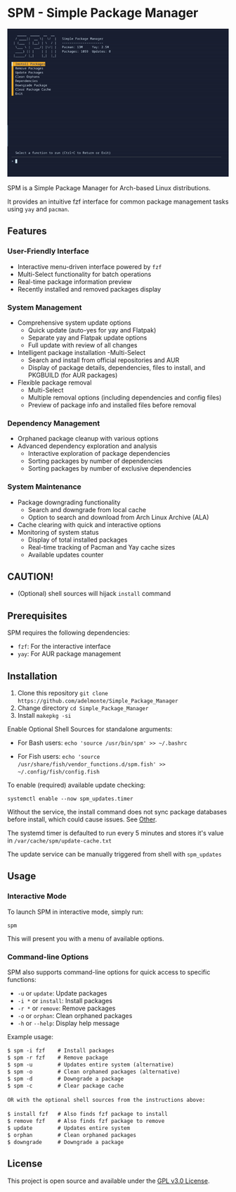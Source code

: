 # SPM - Simple Package Manager

![Description of the GIF](spm.gif)

SPM is a Simple Package Manager for Arch-based Linux distributions.  

It provides an intuitive fzf interface for common package management tasks using `yay` and `pacman`.

## Features

### User-Friendly Interface
- Interactive menu-driven interface powered by `fzf`
- Multi-Select functionality for batch operations
- Real-time package information preview
- Recently installed and removed packages display

### System Management
- Comprehensive system update options
  - Quick update (auto-yes for yay and Flatpak)
  - Separate yay and Flatpak update options
  - Full update with review of all changes
- Intelligent package installation
  -Multi-Select
  - Search and install from official repositories and AUR
  - Display of package details, dependencies, files to install, and PKGBUILD (for AUR packages)
- Flexible package removal
  - Multi-Select
  - Multiple removal options (including dependencies and config files)
  - Preview of package info and installed files before removal

### Dependency Management
- Orphaned package cleanup with various options
- Advanced dependency exploration and analysis
  - Interactive exploration of package dependencies
  - Sorting packages by number of dependencies
  - Sorting packages by number of exclusive dependencies

### System Maintenance
- Package downgrading functionality
  - Search and downgrade from local cache
  - Option to search and download from Arch Linux Archive (ALA)
- Cache clearing with quick and interactive options
- Monitoring of system status
  - Display of total installed packages
  - Real-time tracking of Pacman and Yay cache sizes
  - Available updates counter
  
## CAUTION!
- (Optional) shell sources will hijack `install` command

## Prerequisites

SPM requires the following dependencies:

- `fzf`: For the interactive interface
- `yay`: For AUR package management

## Installation

1. Clone this repository ```git clone https://github.com/adelmonte/Simple_Package_Manager```
2. Change directory ```cd Simple_Package_Manager```
3. Install ```makepkg -si```

Enable Optional Shell Sources for standalone arguments:  

- For Bash users:
`echo 'source /usr/bin/spm' >> ~/.bashrc`

- For Fish users:
`echo 'source /usr/share/fish/vendor_functions.d/spm.fish' >> ~/.config/fish/config.fish`

To enable (required) available update checking:  
```
systemctl enable --now spm_updates.timer  
```
Without the service, the install command does not sync package databases before install, which could cause issues. See [Other](#other).  

The systemd timer is defaulted to run every 5 minutes and stores it's value in `/var/cache/spm/update-cache.txt`

The update service can be manually triggered from shell with `spm_updates`

## Usage

### Interactive Mode

To launch SPM in interactive mode, simply run:

```
spm
```

This will present you with a menu of available options.

### Command-line Options

SPM also supports command-line options for quick access to specific functions:

- `-u`   or `update`: Update packages
- `-i *` or `install`: Install packages
- `-r *` or `remove`: Remove packages
- `-o`   or `orphan`: Clean orphaned packages
- `-h`   or `--help`: Display help message

Example usage:

```
$ spm -i fzf	# Install packages
$ spm -r fzf    # Remove package
$ spm -u        # Updates entire system (alternative)
$ spm -o        # Clean orphaned packages (alternative)
$ spm -d        # Downgrade a package
$ spm -c        # Clear package cache

OR with the optional shell sources from the instructions above:

$ install fzf   # Also finds fzf package to install
$ remove fzf    # Also finds fzf package to remove
$ update        # Updates entire system
$ orphan        # Clean orphaned packages
$ downgrade     # Downgrade a package
```

## License

This project is open source and available under the [GPL v3.0 License](LICENSE).

